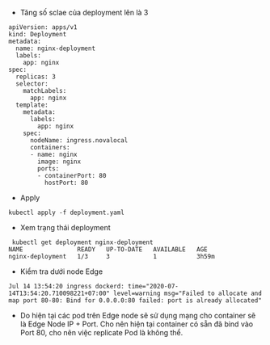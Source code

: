

- Tăng số sclae của deployment lên là 3
```
apiVersion: apps/v1
kind: Deployment
metadata:
  name: nginx-deployment
  labels:
    app: nginx
spec:
  replicas: 3
  selector:
    matchLabels:
      app: nginx
  template:
    metadata:
      labels:
        app: nginx
    spec:
      nodeName: ingress.novalocal
      containers:
      - name: nginx
        image: nginx
        ports:
        - containerPort: 80
          hostPort: 80

```

- Apply
```
kubectl apply -f deployment.yaml
```

- Xem trạng thái deployment
```
 kubectl get deployment nginx-deployment
NAME               READY   UP-TO-DATE   AVAILABLE   AGE
nginx-deployment   1/3     3            1           3h59m

```

- Kiểm tra dưới node Edge
```
Jul 14 13:54:20 ingress dockerd: time="2020-07-14T13:54:20.710098221+07:00" level=warning msg="Failed to allocate and map port 80-80: Bind for 0.0.0.0:80 failed: port is already allocated"

```
- Do hiện tại các pod trên Edge node sẽ sử dụng mạng cho container sẽ là Edge Node IP + Port. Cho nên hiện tại container có sẵn đã bind vào Port 80, cho nên việc replicate Pod là không thể.